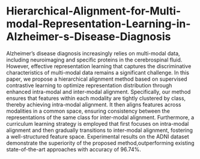 # Hierarchical-Alignment-for-Multi-modal-Representation-Learning-in-Alzheimer-s-Disease-Diagnosis
Alzheimer’s disease diagnosis increasingly relies on multi-modal data, including neuroimaging and specific proteins in the cerebrospinal fluid. However, effective representation learning that captures the discriminative characteristics of multi-modal data remains a significant challenge. In this paper, we propose a hierarchical alignment method based on supervised contrastive learning to optimize representation distribution through enhanced intra-modal and inter-modal alignment. Specifically, our method ensures that features within each modality are tightly clustered by class, thereby achieving intra-modal alignment. It then aligns features across modalities in a common space, ensuring consistency between the representations of the same class for inter-modal alignment. Furthermore, a curriculum learning strategy is employed that first focuses on intra-modal alignment and then gradually transitions to inter-modal alignment, fostering a well-structured feature space. Experimental results on the ADNI dataset demonstrate the superiority of the proposed method,outperforming existing state-of-the-art approaches with accuracy of 96.74%. 


